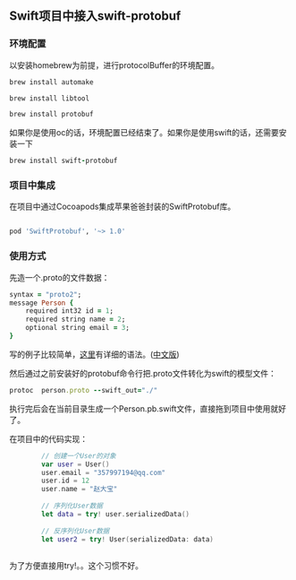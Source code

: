 ## Swift项目中接入swift-protobuf

### 环境配置

以安装homebrew为前提，进行protocolBuffer的环境配置。
``` ruby
brew install automake

brew install libtool

brew install protobuf
```

如果你是使用oc的话，环境配置已经结束了。如果你是使用swift的话，还需要安装一下

``` ruby
brew install swift-protobuf
```


### 项目中集成

在项目中通过Cocoapods集成苹果爸爸封装的SwiftProtobuf库。
``` ruby

pod 'SwiftProtobuf', '~> 1.0'

```

### 使用方式

先造一个.proto的文件数据：
``` ruby
syntax = "proto2";
message Person {
    required int32 id = 1;
    required string name = 2;
    optional string email = 3;
}
```
 写的例子比较简单，[这里](https://developers.google.com/protocol-buffers/docs/proto)有详细的语法。([中文版](http://blog.csdn.net/sylar_d/article/details/51325987))

然后通过之前安装好的protobuf命令行把.proto文件转化为swift的模型文件：
```ruby
protoc  person.proto --swift_out="./"
```
执行完后会在当前目录生成一个Person.pb.swift文件，直接拖到项目中使用就好了。

在项目中的代码实现：

``` swift
        // 创建一个User的对象
        var user = User()
        user.email = "357997194@qq.com"
        user.id = 12
        user.name = "赵大宝"
        
        // 序列化User数据
        let data = try! user.serializedData()
        
        // 反序列化User数据
        let user2 = try! User(serializedData: data)
        
```
为了方便直接用try!。。这个习惯不好。
